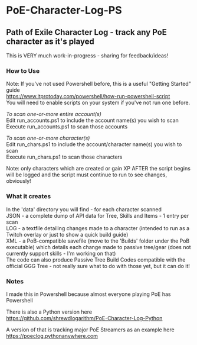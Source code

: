 # PoE-Character-Log-PS #
## Path of Exile Character Log - track any PoE character as it's played ##

This is VERY much work-in-progress - sharing for feedback/ideas!

### How to Use ###
Note: If you've not used Powershell before, this is a useful "Getting Started" guide  
https://www.itprotoday.com/powershell/how-run-powershell-script  
You will need to enable scripts on your system if you've not run one before.

*To scan one-or-more entire account(s)*  
Edit run_accounts.ps1 to include the account name(s) you wish to scan  
Execute run_accounts.ps1 to scan those accounts  

*To scan one-or-more character(s)*  
Edit run_chars.ps1 to include the account/character name(s) you wish to scan  
Execute run_chars.ps1 to scan those characters

Note: only characters which are created or gain XP AFTER the script begins will be logged and the script must continue to run to see changes, obviously!

### What it creates ###
In the 'data' directory you will find - for each character scanned  
JSON - a complete dump of API data for Tree, Skills and Items - 1 entry per scan  
LOG - a textfile detailing changes made to a character (intended to run as a Twitch overlay or just to show a quick build guide)  
XML - a PoB-compatible savefile (move to the 'Builds' folder under the PoB executable) which details each change made to passive tree/gear (does not currently support skills - I'm working on that)  
The code can also produce Passive Tree Build Codes compatible with the official GGG Tree - not really sure what to do with those yet, but it can do it!

### Notes ###
I made this in Powershell because almost everyone playing PoE has Powershell  

There is also a Python version here   
https://github.com/shrewdlogarithm/PoE-Character-Log-Python

A version of that is tracking major PoE Streamers as an example here  
https://poeclog.pythonanywhere.com
